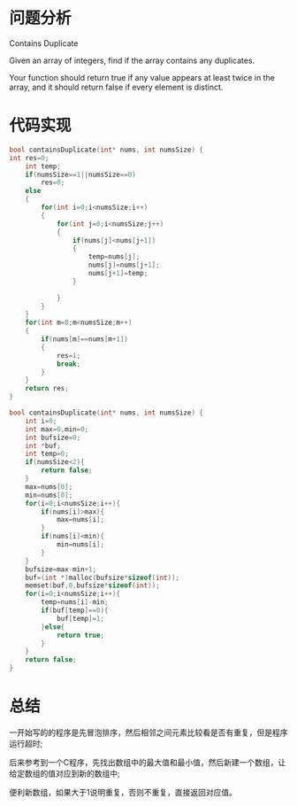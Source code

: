 # 问题分析

Contains Duplicate

Given an array of integers, find if the array contains any duplicates.

Your function should return true if any value appears at least twice in the array, and it should return false if every element is distinct.

 

# 代码实现

```c
bool containsDuplicate(int* nums, int numsSize) {
int res=0;
    int temp;
    if(numsSize==1||numsSize==0)
        res=0;
    else
    {
        for(int i=0;i<numsSize;i++)
        {
            for(int j=0;i<numsSize;j++)
            {
                if(nums[j]<nums[j+1])
                {
                    temp=nums[j];
                    nums[j]=nums[j+1];
                    nums[j+1]=temp;
                }
                
            }
        }
    }
    for(int m=0;m<numsSize;m++)
    {
        if(nums[m]==nums[m+1])
        {
            res=1;
            break;
        }
    }
    return res;
}
```



```c
bool containsDuplicate(int* nums, int numsSize) {
    int i=0;  
    int max=0,min=0;  
    int bufsize=0;  
    int *buf;  
    int temp=0;   
    if(numsSize<2){  
        return false;  
    }  
    max=nums[0];  
    min=nums[0];   
    for(i=0;i<numsSize;i++){  
        if(nums[i]>max){  
            max=nums[i];  
        }  
        if(nums[i]<min){  
            min=nums[i];  
        }  
    }  
    bufsize=max-min+1;  
    buf=(int *)malloc(bufsize*sizeof(int));  
    memset(buf,0,bufsize*sizeof(int));  
    for(i=0;i<numsSize;i++){  
        temp=nums[i]-min;  
        if(buf[temp]==0){  
            buf[temp]=1;  
        }else{  
            return true;
        }  
    }   
    return false;  
}
```

# 总结

一开始写的的程序是先冒泡排序，然后相邻之间元素比较看是否有重复，但是程序运行超时;

后来参考到一个C程序，先找出数组中的最大值和最小值，然后新建一个数组，让给定数组的值对应到新的数组中;

便利新数组，如果大于1说明重复，否则不重复，直接返回对应值。